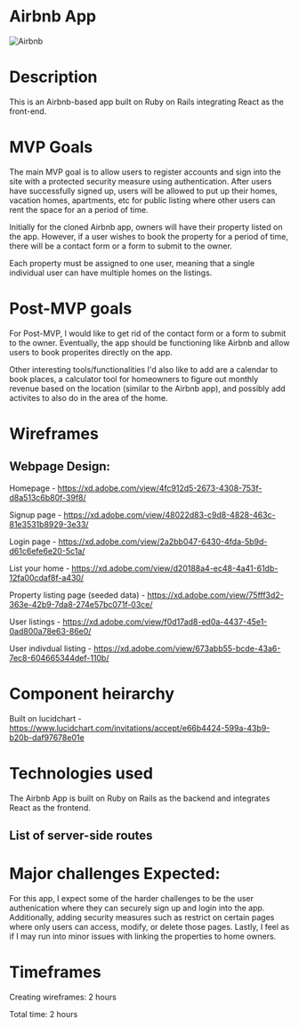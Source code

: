 # Airbnb App

![Airbnb](https://evckmir.files.wordpress.com/2020/03/air-bnb.jpg?w=1120)

# Description

This is an Airbnb-based app built on Ruby on Rails integrating React as the front-end.

# MVP Goals

The main MVP goal is to allow users to register accounts and sign into the site with a protected security measure using authentication. After users have successfully signed up, users will be allowed to put up their homes, vacation homes, apartments, etc for public listing where other users can rent the space for an a period of time.

Initially for the cloned Airbnb app, owners will have their property listed on the app. However, if a user wishes to book the property for a period of time, there will be a contact form or a form to submit to the owner.

Each property must be assigned to one user, meaning that a single individual user can have multiple homes on the listings.

# Post-MVP goals

For Post-MVP, I would like to get rid of the contact form or a form to submit to the owner. Eventually, the app should be functioning like Airbnb and allow users to book properites directly on the app.

Other interesting tools/functionalities I'd also like to add are a calendar to book places, a calculator tool for homeowners to figure out monthly revenue based on the location (similar to the Airbnb app), and possibly add activites to also do in the area of the home.

# Wireframes

## Webpage Design:

Homepage - https://xd.adobe.com/view/4fc912d5-2673-4308-753f-d8a513c6b80f-39f8/

Signup page - https://xd.adobe.com/view/48022d83-c9d8-4828-463c-81e3531b8929-3e33/

Login page - https://xd.adobe.com/view/2a2bb047-6430-4fda-5b9d-d61c6efe6e20-5c1a/

List your home - https://xd.adobe.com/view/d20188a4-ec48-4a41-61db-12fa00cdaf8f-a430/

Property listing page (seeded data) - https://xd.adobe.com/view/75fff3d2-363e-42b9-7da8-274e57bc071f-03ce/

User listings - https://xd.adobe.com/view/f0d17ad8-ed0a-4437-45e1-0ad800a78e63-86e0/

User indivdual listing - https://xd.adobe.com/view/673abb55-bcde-43a6-7ec8-604665344def-110b/

# Component heirarchy

Built on lucidchart - https://www.lucidchart.com/invitations/accept/e66b4424-599a-43b9-b20b-daf97678e01e

# Technologies used

The Airbnb App is built on Ruby on Rails as the backend and integrates React as the frontend.

## List of server-side routes

# Major challenges Expected:

For this app, I expect some of the harder challenges to be the user authenication where they can securely sign up and login into the app. Additionally, adding security measures such as restrict on certain pages where only users can access, modify, or delete those pages. Lastly, I feel as if I may run into minor issues with linking the properties to home owners.

# Timeframes

Creating wireframes: 2 hours

Total time: 2 hours
